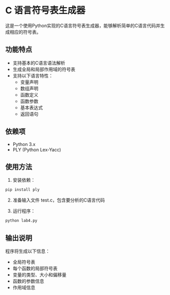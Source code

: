 # C 语言符号表生成器

这是一个使用Python实现的C语言符号表生成器，能够解析简单的C语言代码并生成相应的符号表。

## 功能特点

- 支持基本的C语言语法解析
- 生成全局和局部作用域的符号表
- 支持以下语言特性：
  - 变量声明
  - 数组声明
  - 函数定义
  - 函数参数
  - 基本表达式
  - 返回语句

## 依赖项

- Python 3.x
- PLY (Python Lex-Yacc)

## 使用方法

1. 安装依赖：
```bash
pip install ply
```

2. 准备输入文件 test.c，包含要分析的C语言代码


3. 运行程序：

```bash
python lab4.py
```

## 输出说明
程序将生成以下信息：


- 全局符号表
- 每个函数的局部符号表
- 变量的类型、大小和偏移量
- 函数的参数信息
- 作用域信息
